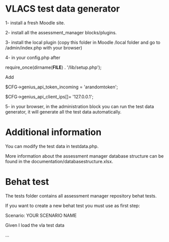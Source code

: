 VLACS test data generator
=========================

1- install a fresh Moodle site.

2- install all the assessment_manager blocks/plugins.

3- install the local plugin (copy this folder in Moodle /local folder and go to /admin/index.php with your browser)

4- in your config.php after

require_once(dirname(__FILE__) . '/lib/setup.php');

Add

$CFG->genius_api_token_incoming = 'arandomtoken';

$CFG->genius_api_client_ips[]= '127.0.0.1';

5- in your browser, in the administration block you can run the test data generator, it will generate all the test data automatically.


Additional information
======================

You can modify the test data in testdata.php.

More information about the assessment manager database structure can be found in the documentation/databasestructure.xlsx.



Behat test
==========

The tests folder contains all assessment manager repository behat tests.

If you want to create a new behat test you must use as first step:

Scenario: YOUR SCENARIO NAME

Given I load the vla test data

...